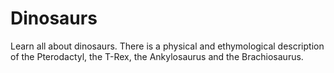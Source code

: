 # Dinosaurs
Learn all about dinosaurs. There is a physical and ethymological description of the Pterodactyl, the T-Rex, the Ankylosaurus and the Brachiosaurus.
